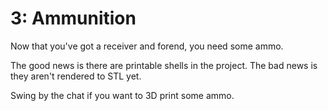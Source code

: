# 3: Ammunition
Now that you've got a receiver and forend, you need some ammo.

The good news is there are printable shells in the project.
The bad news is they aren't rendered to STL yet.

Swing by the chat if you want to 3D print some ammo.
